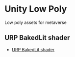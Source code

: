 # Unity Low Poly
 
 Low poly assets for metaverse

## URP BakedLit shader

- [URP BakedLit shader](https://docs.unity3d.com/Packages/com.unity.render-pipelines.universal@7.1/manual/baked-lit-shader.html)
